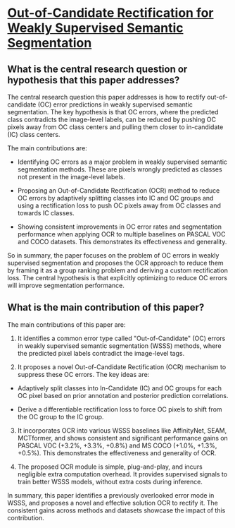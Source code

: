 # [Out-of-Candidate Rectification for Weakly Supervised Semantic   Segmentation](https://arxiv.org/abs/2211.12268)

## What is the central research question or hypothesis that this paper addresses?

 The central research question this paper addresses is how to rectify out-of-candidate (OC) error predictions in weakly supervised semantic segmentation. The key hypothesis is that OC errors, where the predicted class contradicts the image-level labels, can be reduced by pushing OC pixels away from OC class centers and pulling them closer to in-candidate (IC) class centers.

The main contributions are:

- Identifying OC errors as a major problem in weakly supervised semantic segmentation methods. These are pixels wrongly predicted as classes not present in the image-level labels.

- Proposing an Out-of-Candidate Rectification (OCR) method to reduce OC errors by adaptively splitting classes into IC and OC groups and using a rectification loss to push OC pixels away from OC classes and towards IC classes.

- Showing consistent improvements in OC error rates and segmentation performance when applying OCR to multiple baselines on PASCAL VOC and COCO datasets. This demonstrates its effectiveness and generality.

So in summary, the paper focuses on the problem of OC errors in weakly supervised segmentation and proposes the OCR approach to reduce them by framing it as a group ranking problem and deriving a custom rectification loss. The central hypothesis is that explicitly optimizing to reduce OC errors will improve segmentation performance.


## What is the main contribution of this paper?

 The main contributions of this paper are:

1. It identifies a common error type called "Out-of-Candidate" (OC) errors in weakly supervised semantic segmentation (WSSS) methods, where the predicted pixel labels contradict the image-level tags. 

2. It proposes a novel Out-of-Candidate Rectification (OCR) mechanism to suppress these OC errors. The key ideas are:

- Adaptively split classes into In-Candidate (IC) and OC groups for each OC pixel based on prior annotation and posterior prediction correlations.

- Derive a differentiable rectification loss to force OC pixels to shift from the OC group to the IC group.

3. It incorporates OCR into various WSSS baselines like AffinityNet, SEAM, MCTformer, and shows consistent and significant performance gains on PASCAL VOC (+3.2%, +3.3%, +0.8%) and MS COCO (+1.0%, +1.3%, +0.5%). This demonstrates the effectiveness and generality of OCR.

4. The proposed OCR module is simple, plug-and-play, and incurs negligible extra computation overhead. It provides supervised signals to train better WSSS models, without extra costs during inference.

In summary, this paper identifies a previously overlooked error mode in WSSS, and proposes a novel and effective solution OCR to rectify it. The consistent gains across methods and datasets showcase the impact of this contribution.
